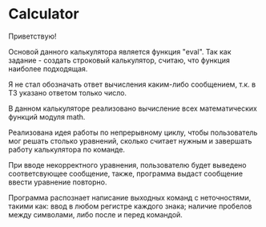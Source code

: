 # Calculator
Приветствую!

Основой данного калькулятора является функция "eval". Так как задание - создать строковый калькулятор, считаю, что функция наиболее подходящая.

Я не стал обозначать ответ вычисления каким-либо сообщением, т.к. в ТЗ указано ответом только число.

В данном калькуляторе реализовано вычисление всех математических функций модуля math.

Реализована идея работы по непрерывному циклу, чтобы пользователь мог решать столько уравнений, сколько считает нужным и завершать работу калькулятора по команде.

При вводе некорректного уравнения, пользователю будет выведено соответсвующее сообщение, также, программа выдаст сообщение ввести уравнение повторно.

Программа распознает написание выходных команд с неточностями, такими как: ввод в любом регистре каждого знака; наличие пробелов между символами, либо после и перед командой.
